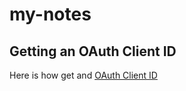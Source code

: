 # my-notes

## Getting an OAuth Client ID

Here is how get and [OAuth Client ID](https://scribehow.com/shared/How_to_Create_a_New_OAuth_App_on_GitHub__26cnEYteQTOfyOPOSqYnQg)
